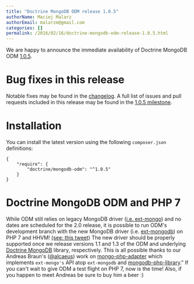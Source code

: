 ```yaml
---
title: "Doctrine MongoDB ODM release 1.0.5"
authorName: Maciej Malarz
authorEmail: malarzm@gmail.com
categories: []
permalink: /2016/02/16/doctrine-mongodb-odm-release-1.0.5.html
---
```

We are happy to announce the immediate availability of Doctrine MongoDB
ODM
[1.0.5](https://github.com/doctrine/mongodb-odm/releases/tag/1.0.5).

Bug fixes in this release
=========================

Notable fixes may be found in the
[changelog](https://github.com/doctrine/mongodb-odm/blob/master/CHANGELOG-1.0.md#105-2016-02-16).
A full list of issues and pull requests included in this release may be
found in the [1.0.5
milestone](https://github.com/doctrine/mongodb-odm/issues?q=milestone%3A1.0.5).

Installation
============

You can install the latest version using the following `composer.json`
definitions:

~~~~ {.sourceCode .json}
{
    "require": {
        "doctrine/mongodb-odm": "^1.0.5"
    }
}
~~~~

Doctrine MongoDB ODM and PHP 7
==============================

While ODM still relies on legacy MongoDB driver ([i.e.
ext-mongo](https://pecl.php.net/package/mongo)) and no dates are
scheduled for the 2.0 release, it is possible to run ODM's development
branch with the new MongoDB driver (i.e.
[ext-mongodb](http://php.net/manual/en/mongodb.installation.php)) on
PHP 7 and HHVM! [(see: this
tweet)](https://twitter.com/alcaeus/status/697659616172359680) The new
driver should be properly supported once we release versions 1.1 and 1.3
of the ODM and underlying [Doctrine
MongoDB](https://github.com/doctrine/mongodb) library, respectively.
This is all possible thanks to our Andreas Braun's
([@alcaeus](https://twitter.com/alcaeus)) work on
[mongo-php-adapter](https://github.com/alcaeus/mongo-php-adapter)
which implements `ext-mongo's` API atop `ext-mongodb` and
[mongodb-php-library](https://github.com/mongodb/mongo-php-library)."
If you can't wait to give ODM a test flight on PHP 7, now is the time!
Also, if you happen to meet Andreas be sure to buy him a beer :)
